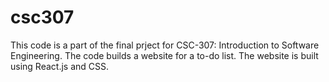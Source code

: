 # csc307

This code is a part of the final prject for CSC-307: Introduction to Software Engineering. The code builds a website for a to-do list. The website is built using React.js and CSS.
